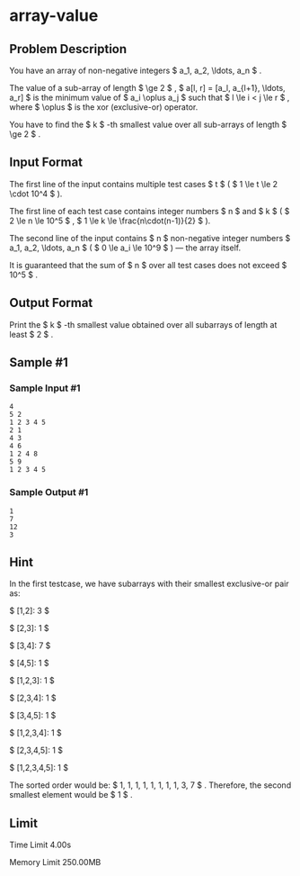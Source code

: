 # array-value

## Problem Description

You have an array of non-negative integers $ a_1, a_2, \ldots, a_n $ .

The value of a sub-array of length $ \ge 2 $ , $ a[l, r] = [a_l, a_{l+1}, \ldots, a_r] $ is the minimum value of $ a_i \oplus a_j $ such that $ l \le i < j \le r $ , where $ \oplus $ is the xor (exclusive-or) operator.

You have to find the $ k $ -th smallest value over all sub-arrays of length $ \ge 2 $ .

## Input Format

The first line of the input contains multiple test cases $ t $ ( $ 1 \le t \le 2 \cdot 10^4 $ ).

The first line of each test case contains integer numbers $ n $ and $ k $ ( $ 2 \le n \le 10^5 $ , $ 1 \le k \le \frac{n\cdot(n-1)}{2} $ ).

The second line of the input contains $ n $ non-negative integer numbers $ a_1, a_2, \ldots, a_n $ ( $ 0 \le a_i \le 10^9 $ ) — the array itself.

It is guaranteed that the sum of $ n $ over all test cases does not exceed $ 10^5 $ .

## Output Format

Print the $ k $ -th smallest value obtained over all subarrays of length at least $ 2 $ .

## Sample #1

### Sample Input #1

```
4
5 2
1 2 3 4 5
2 1
4 3
4 6
1 2 4 8
5 9
1 2 3 4 5
```

### Sample Output #1

```
1
7
12
3
```

## Hint

In the first testcase, we have subarrays with their smallest exclusive-or pair as:

 $ [1,2]: 3 $

 $ [2,3]: 1 $

 $ [3,4]: 7 $

 $ [4,5]: 1 $

 $ [1,2,3]: 1 $

 $ [2,3,4]: 1 $

 $ [3,4,5]: 1 $

 $ [1,2,3,4]: 1 $

 $ [2,3,4,5]: 1 $

 $ [1,2,3,4,5]: 1 $

The sorted order would be: $ 1, 1, 1, 1, 1, 1, 1, 1, 3, 7 $ . Therefore, the second smallest element would be $ 1 $ .

## Limit



Time Limit
4.00s

Memory Limit
250.00MB